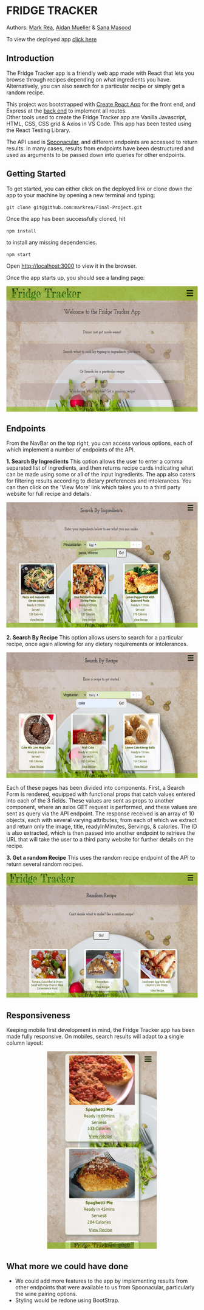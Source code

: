 # FRIDGE TRACKER 

Authors: [Mark Rea](https://github.com/markrea), [Aidan Mueller](https://github.com/Ajaymueller) & [Sana Masood](https://github.com/SanMasood)

To view the deployed app [click here](https://fridge-tracker.netlify.app)


## Introduction

The Fridge Tracker app is a friendly web app made with React that lets you browse through recipes depending on what ingredients you have. Alternatively, you can also search for a particular recipe or simply get a random recipe. 

This project was bootstrapped with [Create React App](https://github.com/facebook/create-react-app) for the front end, and Express at the [back end](https://github.com/markrea/final-project-backend) to implement all routes.  
Other tools used to create the Fridge Tracker app are Vanilla Javascript, HTML, CSS, CSS grid & Axios in VS Code. This app has been tested using the React Testing Library.

The API used is [Spoonacular](https://spoonacular.com/food-api), and different endpoints are accessed to return results. In many cases, results from endpoints have been destructured and used as arguments to be passed down into queries for other endpoints.

## Getting Started

To get started, you can either click on the deployed link or clone down the app to your machine by opening a new terminal and typing:

`git clone git@github.com:markrea/Final-Project.git`

Once the app has been successfully cloned, hit

 `npm install`
 
 to install any missing dependencies. 

`npm start`


Open [http://localhost:3000](http://localhost:3000) to view it in the browser.

Once the app starts up, you should see a landing page:

<p align="center">
<img height="330" width="600" src="https://github.com/markrea/Final-Project/blob/inputform/public/landing-page-fridge-tracker.png?raw=true">
</p>

## Endpoints

From the NavBar on the top right, you can access various options, each of which implement a number of endpoints of the API.

**1. Search By Ingredients**
This option allows the user to enter a comma separated list of ingredients, and then returns recipe cards indicating what can be made using some or all of the input ingredients. The app also caters for filtering results according to dietary preferences and intolerances. You can then click on the 'View More' link which takes you to a third party website for full recipe and details. 

<p align="center">
<img height="330" width="600" src="https://github.com/markrea/Final-Project/blob/inputform/public/FT-SearchByIngredients.png?raw=true">
</p>


**2. Search By Recipe**
This option allows users to search for a particular recipe, once again allowing for any dietary requirements or intolerances. 

<p align="center">
<img height="330" width="600" src="https://github.com/markrea/Final-Project/blob/inputform/public/FT-SearchByRecipe.png?raw=true">
</p>


Each of these pages has been divided into components. First, a Search Form is rendered, equipped with functional props that catch values entered into each of the 3 fields. These values are sent as props to another component, where an axios GET request is performed, and these values are sent as query via the API endpoint. The response received is an array of 10 objects, each with several varying attributes; from each of which we extract and return only the image, title, readyInMinutes, Servings, & calories. The ID is also extracted, which is then passed into another endpoint to retrieve the URL that will take the user to a third party website for further details on the recipe. 

**3. Get a random Recipe**
This uses the random recipe endpoint of the API to return several random recipes. 

<p align="center">
<img height="330" width="600" src="https://github.com/markrea/Final-Project/blob/inputform/public/FT-randomRecipe.png?raw=true">
</p>


## Responsiveness
Keeping mobile first development in mind, the Fridge Tracker app has been made fully responsive. On mobiles, search results will adapt to a single column layout:
<p align="center">
<img height="520" width="290" src="https://github.com/markrea/Final-Project/blob/inputform/public/FT-mobileSearchResults.png?raw=true">
</p>

## What more we could have done
- We could add more features to the app by implementing results from other endpoints that were available to us from Spoonacular, particularly the wine pairing options. 
- Styling would be redone using BootStrap.
